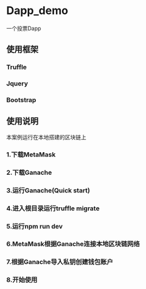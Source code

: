 # Dapp_demo
一个投票Dapp
## 使用框架
  ### Truffle
  ### Jquery
  ### Bootstrap
## 使用说明
  本案例运行在本地搭建的区块链上
  ### 1.下载MetaMask
  ### 2.下载Ganache
  ### 3.运行Ganache(Quick start)
  ### 4.进入根目录运行truffle migrate
  ### 5.运行npm run dev
  ### 6.MetaMask根据Ganache连接本地区块链网络
  ### 7.根据Ganache导入私钥创建钱包账户
  ### 8.开始使用

